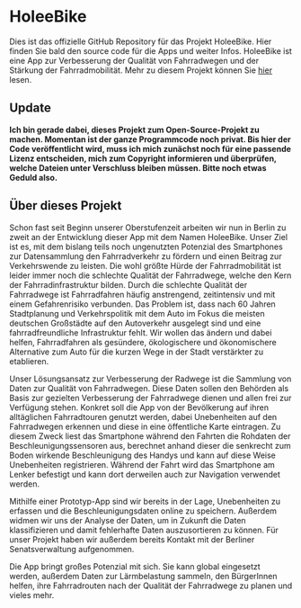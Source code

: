 # HoleeBike
Dies ist das offizielle GitHub Repository für das Projekt HoleeBike. Hier finden Sie bald den source code für die Apps und weiter Infos.
HoleeBike ist eine App zur Verbesserung der Qualität von Fahrradwegen und der Stärkung der Fahrradmobilität.
Mehr zu diesem Projekt können Sie [hier](#über-dieses-projekt) lesen.

## Update
**Ich bin gerade dabei, dieses Projekt zum Open-Source-Projekt zu machen. Momentan ist der ganze Programmcode noch privat. Bis hier der Code veröffentlicht wird, muss ich mich zunächst noch für eine passende Lizenz entscheiden, mich zum Copyright informieren und überprüfen, welche Dateien unter Verschluss bleiben müssen. Bitte noch etwas Geduld also.**

## Über dieses Projekt
Schon fast seit Beginn unserer Oberstufenzeit arbeiten wir nun in Berlin zu zweit an der Entwicklung dieser App mit dem Namen HoleeBike. Unser Ziel ist es, mit dem bislang teils noch ungenutzten Potenzial des Smartphones zur Datensammlung den Fahrradverkehr zu fördern und einen Beitrag zur Verkehrswende zu leisten. Die wohl größte Hürde der Fahrradmobilität ist leider immer noch die schlechte Qualität der Fahrradwege, welche den Kern der Fahrradinfrastruktur bilden. Durch die schlechte Qualität der Fahrradwege ist Fahrradfahren häufig anstrengend, zeitintensiv und mit einem Gefahrenrisiko verbunden. Das Problem ist, dass nach 60 Jahren Stadtplanung und Verkehrspolitik mit dem Auto im Fokus die meisten deutschen Großstädte auf den Autoverkehr ausgelegt sind und eine fahrradfreundliche Infrastruktur fehlt. Wir wollen das ändern und dabei helfen, Fahrradfahren als gesündere, ökologischere und ökonomischere Alternative zum Auto für die kurzen Wege in der Stadt verstärkter zu etablieren. 

Unser Lösungsansatz zur Verbesserung der Radwege ist die Sammlung von Daten zur Qualität von Fahrradwegen. Diese Daten sollen den Behörden als Basis zur gezielten Verbesserung der Fahrradwege dienen und allen frei zur Verfügung stehen. Konkret soll die App von der Bevölkerung auf ihren alltäglichen Fahrradtouren genutzt werden, dabei Unebenheiten auf den Fahrradwegen erkennen und diese in eine öffentliche Karte eintragen. Zu diesem Zweck liest das Smartphone während den Fahrten die Rohdaten der Beschleunigungssensoren aus, berechnet anhand dieser die senkrecht zum Boden wirkende Beschleunigung des Handys und kann auf diese Weise Unebenheiten registrieren. Während der Fahrt wird das Smartphone am Lenker befestigt und kann dort derweilen auch zur Navigation verwendet werden.

Mithilfe einer Prototyp-App sind wir bereits in der Lage, Unebenheiten zu erfassen und die Beschleunigungsdaten online zu speichern. Außerdem widmen wir uns der Analyse der Daten, um in Zukunft die Daten klassifizieren und damit fehlerhafte Daten auszusortieren zu können.
Für unser Projekt haben wir außerdem bereits Kontakt mit der Berliner Senatsverwaltung aufgenommen.

Die App bringt großes Potenzial mit sich. Sie kann global eingesetzt werden, außerdem Daten zur Lärmbelastung sammeln, den BürgerInnen helfen, ihre Fahrradrouten nach der Qualität der Fahrradwege zu planen und vieles mehr.

